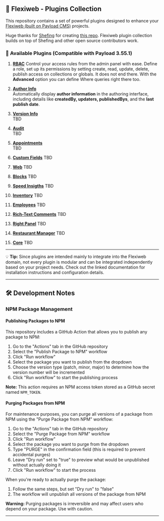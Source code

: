 ## 🚀 Flexiweb - Plugins Collection

This repository contains a set of powerful plugins designed to enhance your [Flexiweb (built on Payload CMS)](https://payloadcms.com/) projects.

Huge thanks for [Shefing](https://github.com/shefing) for creating [this repo](https://github.com/shefing/payload-tools). Flexiweb plugin collection builds on top of Shefing and other open source contributors work.

### 🔌 **Available Plugins** (Compatible with Payload 3.55.1)

1. **[RBAC](packages/rbac/)**
   Control your access rules from the admin panel with ease. Define a role, set up its permissions by setting create, read, update, delete, publish access on collections or globals. It does not end there. With the **Advanced** option you can define Where queries right there too.

2. **[Author Info](packages/author-info/)**  
   Automatically display **author information** in the authoring interface, including details like **createdBy, updaters, publishedBys**, and the **last publish date**.

3. **[Version Info](packages/version-info/)**  
   TBD

4. **[Audit](packages/audit/)**  
   TBD

5. **[Appointments](packages/appointments/)**  
   TBD

6. **[Custom Fields](packages/custom-fields/)**
   TBD

7. **[Web](packages/web/)**
   TBD

8. **[Blocks](packages/blocks/)**
   TBD

9. **[Speed Insigths](packages/speed-insights/)**
   TBD

10. **[Inventory](packages/inventory/)**
    TBD

11. **[Employees](packages/employees/)**
    TBD

12. **[Rich-Text Comments](packages/rich-text-comments/)**
    TBD

13. **[Right Panel](packages/right-panel/)**
    TBD

14. **[Restaurant Manager](packages/restaurant-manager/)**
    TBD

15. **[Core](packages/restaurant-core/)**
    TBD

---

💡 **Tip:** Since plugins are intended mainly to integrate into the Flexiweb domain, not every plugin is modular and can be integrated independently based on your project needs. Check out the linked documentation for installation instructions and configuration details.

---

## 🛠️ Development Notes

### NPM Package Management

#### Publishing Packages to NPM

This repository includes a GitHub Action that allows you to publish any package to NPM:

1. Go to the "Actions" tab in the GitHub repository
2. Select the "Publish Package to NPM" workflow
3. Click "Run workflow"
4. Select the package you want to publish from the dropdown
5. Choose the version type (patch, minor, major) to determine how the version number will be incremented
6. Click "Run workflow" to start the publishing process

**Note:** This action requires an NPM access token stored as a GitHub secret named `NPM_TOKEN`.

#### Purging Packages from NPM

For maintenance purposes, you can purge all versions of a package from NPM using the "Purge Package from NPM" workflow:

1. Go to the "Actions" tab in the GitHub repository
2. Select the "Purge Package from NPM" workflow
3. Click "Run workflow"
4. Select the package you want to purge from the dropdown
5. Type "PURGE" in the confirmation field (this is required to prevent accidental purges)
6. Leave "Dry run" set to "true" to preview what would be unpublished without actually doing it
7. Click "Run workflow" to start the process

When you're ready to actually purge the package:

1. Follow the same steps, but set "Dry run" to "false"
2. The workflow will unpublish all versions of the package from NPM

**Warning:** Purging packages is irreversible and may affect users who depend on your package. Use with caution.

---
